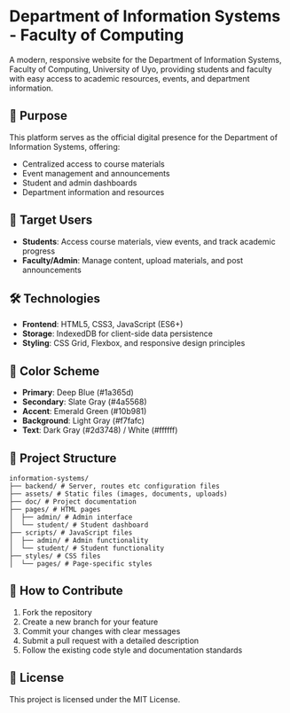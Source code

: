 # Department of Information Systems - Faculty of Computing

A modern, responsive website for the Department of Information Systems, Faculty of Computing, University of Uyo, providing students and faculty with easy access to academic resources, events, and department information.

## 🎯 Purpose
This platform serves as the official digital presence for the Department of Information Systems, offering:
- Centralized access to course materials
- Event management and announcements
- Student and admin dashboards
- Department information and resources

## 👥 Target Users
- **Students**: Access course materials, view events, and track academic progress
- **Faculty/Admin**: Manage content, upload materials, and post announcements

## 🛠 Technologies
- **Frontend**: HTML5, CSS3, JavaScript (ES6+)
- **Storage**: IndexedDB for client-side data persistence
- **Styling**: CSS Grid, Flexbox, and responsive design principles

## 🎨 Color Scheme
- **Primary**: Deep Blue (#1a365d)
- **Secondary**: Slate Gray (#4a5568)
- **Accent**: Emerald Green (#10b981)
- **Background**: Light Gray (#f7fafc)
- **Text**: Dark Gray (#2d3748) / White (#ffffff)

## 📁 Project Structure

```
information-systems/
├── backend/ # Server, routes etc configuration files
├── assets/ # Static files (images, documents, uploads) 
├── doc/ # Project documentation 
├── pages/ # HTML pages 
│  ├── admin/ # Admin interface 
│  └── student/ # Student dashboard 
├── scripts/ # JavaScript files 
│  ├── admin/ # Admin functionality  
│  └── student/ # Student functionality
├── styles/ # CSS files  
│  └── pages/ # Page-specific styles
```


## 🤝 How to Contribute
1. Fork the repository
2. Create a new branch for your feature
3. Commit your changes with clear messages
4. Submit a pull request with a detailed description
5. Follow the existing code style and documentation standards

## 📄 License
This project is licensed under the MIT License.